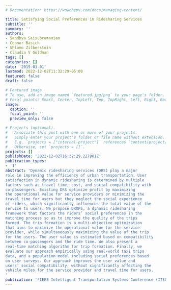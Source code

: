 ```yaml
---
# Documentation: https://wowchemy.com/docs/managing-content/

title: Satisfying Social Preferences in Ridesharing Services
subtitle: ''
summary: ''
authors:
- Sandhya Saisubramanian
- Connor Basich
- Shlomo Zilberstein
- Claudia V Goldman
tags: []
categories: []
date: '2019-01-01'
lastmod: 2022-12-02T11:32:29-05:00
featured: false
draft: false

# Featured image
# To use, add an image named `featured.jpg/png` to your page's folder.
# Focal points: Smart, Center, TopLeft, Top, TopRight, Left, Right, BottomLeft, Bottom, BottomRight.
image:
  caption: ''
  focal_point: ''
  preview_only: false

# Projects (optional).
#   Associate this post with one or more of your projects.
#   Simply enter your project's folder or file name without extension.
#   E.g. `projects = ["internal-project"]` references `content/project/deep-learning/index.md`.
#   Otherwise, set `projects = []`.
projects: []
publishDate: '2022-12-02T16:32:29.227981Z'
publication_types:
- '1'
abstract: 'Dynamic ridesharing services (DRS) play a major
role in improving the efficiency of urban transportation. User
satisfaction in dynamic ridesharing is determined by multiple
factors such as travel time, cost, and social compatibility with
co-passengers. Existing DRS optimize profit by maximizing
the operational value for service providers or minimizing the
travel time for users but they neglect the social experience
of riders, which significantly influences the total value of the
service to users. We propose DROPS, a dynamic ridesharing
framework that factors the riders’ social preferences in the
matching process so as to improve the quality of the trips
formed. The trip formation is a multi-objective optimization
that aims to maximize the operational value for the service
provider, while simultaneously maximizing the value of the trip
for the users. The user value is estimated based on compatibility
between co-passengers and the ride time. We also present a
real-time matching algorithm for trip formation. Finally, we
evaluate our approach empirically using real-world taxi trips
data, and a population model including social preferences based
on user surveys. Our approach improves the user value and
users’ social compatibility, without significantly affecting the
vehicle miles for the service provider and travel time for users.
'
publication: '*IEEE Intelligent Transportation Systems Conference (ITSC)*'
---
```

